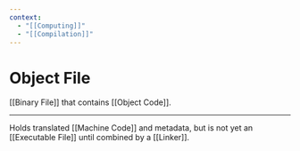 ```yaml
---
context:
  - "[[Computing]]"
  - "[[Compilation]]"
---
```


# Object File

[[Binary File]] that contains [[Object Code]].

---

Holds translated [[Machine Code]] and metadata, but is not yet an [[Executable File]] until combined by a [[Linker]].
